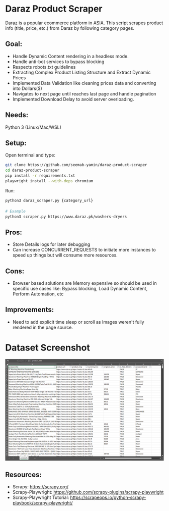 # Daraz Product Scraper
Daraz is a popular ecommerce platform in ASIA. This script scrapes product info (title, price, etc.) from Daraz by following category pages.

## Goal:
- Handle Dynamic Content rendering in a headless mode.
- Handle anti-bot services to bypass blocking
- Respects robots.txt guidelines
- Extracting Complex Product Listing Structure and Extract Dynamic Prices
- Implemented Data Validation like cleaning prices data and converting into Dollars($)
- Navigates to next page until reaches last page and handle pagination
- Implemented Download Delay to avoid server overloading.

## Needs:

Python 3 (Linux/Mac/WSL)

## Setup:

Open terminal and type:

```Bash
git clone https://github.com/seemab-yamin/daraz-product-scraper
cd daraz-product-scraper
pip install -r requirements.txt
playwright install --with-deps chromium
```

Run:
```Bash
python3 daraz_scraper.py {category_url}

# Example
python3 scraper.py https://www.daraz.pk/washers-dryers
```

## Pros: 
- Store Details logs for later debugging
- Can increase CONCURRENT_REQUESTS to initiate more instances to speed up things but will consume more resources.

## Cons:
- Browser based solutions are Memory expensive so should be used in specific use cases like: Bypass blocking, Load Dynamic Content, Perform Automation, etc

## Improvements:
- Need to add explicit time sleep or scroll as Images weren't fully rendered in the page source.

# Dataset Screenshot
![Dataset Image](daraz_products_dataset.PNG)

## Resources:

- Scrapy: https://scrapy.org/
- Scrapy-Playwright: https://github.com/scrapy-plugins/scrapy-playwright
- Scrapy-Playwright Tutorial: https://scrapeops.io/python-scrapy-playbook/scrapy-playwright/